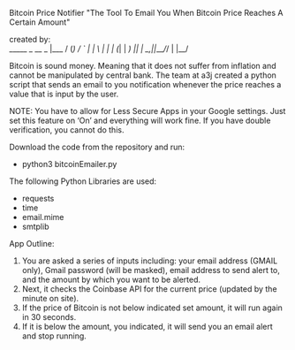 Bitcoin Price Notifier
"The Tool To Email You When Bitcoin Price Reaches A Certain Amount"

created by:       
        _____  _ 
  __ _ |___ / (_)
 / _` |  |_ \ | |
| (_| | ___) || |
 \__,_||____/_/ |
            |__/ 
            
Bitcoin is sound money. Meaning that it does not suffer from inflation and cannot be manipulated by central bank. 
The team at a3j created a python script that sends an email to you notification whenever the price reaches a value that is input by the user. 

NOTE: You have to allow for Less Secure Apps in your Google settings. Just set this feature on ‘On’ 
and everything will work fine. If you have double verification, you cannot do this.

Download the code from the repository and run: 
- python3 bitcoinEmailer.py

The following Python Libraries are used:
- requests
- time
- email.mime
- smtplib

App Outline:
1. You are asked a series of inputs including: your email address (GMAIL only), Gmail password (will be masked), 
   email address to send alert to, and the amount by which you want to be alerted. 
2. Next, it checks the Coinbase API for the current price (updated by the minute on site).
3. If the price of Bitcoin is not below indicated set amount, it will run again in 30 seconds.
4. If it is below the amount, you indicated, it will send you an email alert and stop running.
